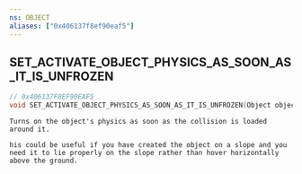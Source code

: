 ```yaml
---
ns: OBJECT
aliases: ["0x406137f8ef90eaf5"]
---
```

## SET_ACTIVATE_OBJECT_PHYSICS_AS_SOON_AS_IT_IS_UNFROZEN

```c
// 0x406137F8EF90EAF5
void SET_ACTIVATE_OBJECT_PHYSICS_AS_SOON_AS_IT_IS_UNFROZEN(Object object, bool ActivatePhysicsWhenUnfrozen);
```

```
Turns on the object's physics as soon as the collision is loaded around it.

his could be useful if you have created the object on a slope and you need it to lie properly on the slope rather than hover horizontally above the ground.
```

